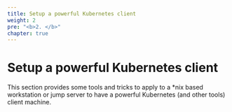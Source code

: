 ```yaml
---
title: Setup a powerful Kubernetes client
weight: 2
pre: "<b>2. </b>"
chapter: true
---
```


# Setup a powerful Kubernetes client

This section provides some tools and tricks to apply to a *nix based
workstation or jump server to have a powerful Kubernetes (and other tools)
client machine.